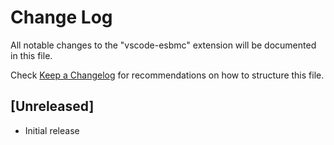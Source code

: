 # Change Log

All notable changes to the "vscode-esbmc" extension will be documented in this file.

Check [Keep a Changelog](http://keepachangelog.com/) for recommendations on how to structure this file.

## [Unreleased]

- Initial release
